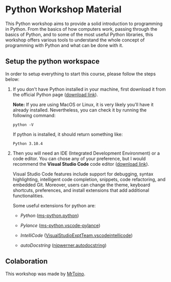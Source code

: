 # Python Workshop Material

This Python workshop aims to provide a solid introduction to programming in Python. From the basics of how computers work, passing through the basics of Python, and to some of the most useful Python libraries, this workshop offers various tools to understand the whole concept of programming with Python and what can be done with it.

## Setup the python workspace

In order to setup everything to start this course, please follow the steps below:

1. If you don't have Python installed in your machine, first download it from the official Python page ([download link](https://www.python.org/downloads/)).

    **Note:** If you are using MacOS or Linux, it is very likely you'll have it already installed. Nevertheless, you can check it by running the following command:
    
    ```
    python -V
    ```
    If python is installed, it should return something like:
    ```
    Python 3.10.4
    ```

2. Then you will need an IDE (Integrated Development Environment) or a code editor. You can chose any of your preference, but I would recommend the **Visual Studio Code** code editor ([download link](https://code.visualstudio.com/Download)).

    Visual Studio Code features include support for debugging, syntax highlighting, intelligent code completion, snippets, code refactoring, and embedded Git. Moreover, users can change the theme, keyboard shortcuts, preferences, and install extensions that add additional functionalities.

    Some useful extensions for python are:

    - *Python* ([ms-python.python](https://marketplace.visualstudio.com/items?itemName=ms-python.python))
    
    - *Pylance* ([ms-python.vscode-pylance](https://marketplace.visualstudio.com/items?itemName=ms-python.vscode-pylance))
    
    - *IntelliCode* ([VisualStudioExptTeam.vscodeintellicode](https://marketplace.visualstudio.com/items?itemName=VisualStudioExptTeam.vscodeintellicode))
    
    - *autoDocstring* ([njpwerner.autodocstring](https://marketplace.visualstudio.com/items?itemName=njpwerner.autodocstring))


## Colaboration

This workshop was made by [MrToino](https://github.com/MrToino).